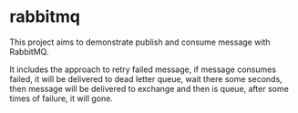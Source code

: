 # rabbitmq

This project aims to demonstrate publish and consume message with RabbitMQ.


It includes the approach to retry failed message, if message consumes failed, it will be delivered to dead letter queue, wait there some seconds, then message will be delivered to exchange and then is queue, after some times of failure, it will gone.